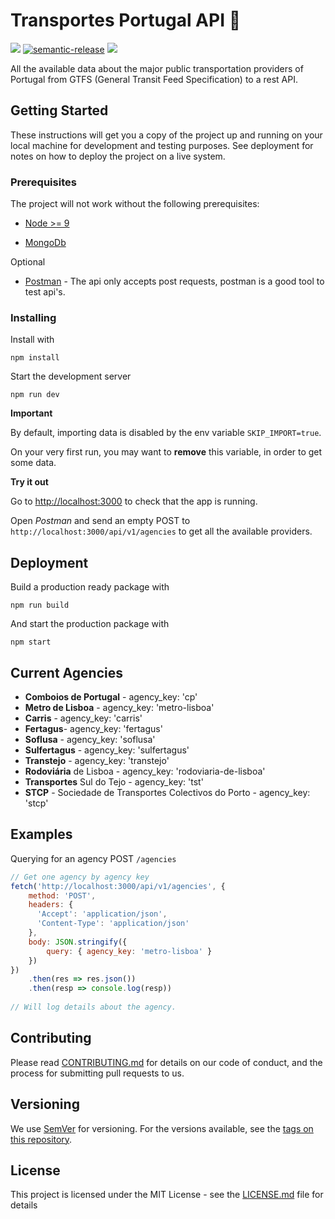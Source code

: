# Transportes Portugal API 🚂

![](https://travis-ci.com/AndreVarandas/transportes-portugal-api.svg?token=Qxpxo4Qy2WURs7b8zWyM&branch=master)
[![semantic-release](https://img.shields.io/badge/%20%20%F0%9F%93%A6%F0%9F%9A%80-semantic--release-e10079.svg)](https://github.com/semantic-release/semantic-release)
![](https://badges.greenkeeper.io/andrevarandas/transportes-portugal-api.svg?style=flat)

All the available data about the major public transportation providers of Portugal from GTFS (General Transit Feed Specification)
to a rest API.

## Getting Started

These instructions will get you a copy of the project up and running on your local machine for development and testing purposes. See deployment for notes on how to deploy the project on a live system.

### Prerequisites

The project will not work without the following prerequisites:

- [Node >= 9](https://nodejs.org/en/download/)

- [MongoDb](https://www.mongodb.com/download-center/community)

Optional

- [Postman](https://www.getpostman.com/) - The api only accepts post requests, postman is a good tool to test api's.

### Installing

Install with

```
npm install
```

Start the development server

```
npm run dev
```

**Important**

By default, importing data is disabled by the env variable `SKIP_IMPORT=true`. 

On your very first run, you may want to
**remove** this variable, in order to get some data.

**Try it out**

Go to [http://localhost:3000](http://localhost:3000) to check that the app is running.

Open *Postman* and send an empty POST to `http://localhost:3000/api/v1/agencies` to get all the available providers. 

## Deployment

Build a production ready package with

```
npm run build
```

And start the production package with

```
npm start
```

## Current Agencies

- **Comboios de Portugal** - agency_key: 'cp'
- **Metro de Lisboa** - agency_key: 'metro-lisboa'
- **Carris** - agency_key: 'carris'
- **Fertagus**- agency_key: 'fertagus'
- **Soflusa** - agency_key: 'soflusa'
- **Sulfertagus** - agency_key: 'sulfertagus'
- **Transtejo** - agency_key: 'transtejo'
- **Rodoviária** de Lisboa - agency_key: 'rodoviaria-de-lisboa'
- **Transportes** Sul do Tejo - agency_key: 'tst'
- **STCP** - Sociedade de Transportes Colectivos do Porto - agency_key: 'stcp'

## Examples

Querying for an agency POST `/agencies`

```javascript
// Get one agency by agency key
fetch('http://localhost:3000/api/v1/agencies', {
	method: 'POST',
	headers: {
      'Accept': 'application/json',
      'Content-Type': 'application/json'
    },
	body: JSON.stringify({ 
	    query: { agency_key: 'metro-lisboa' } 
	})
})
    .then(res => res.json())
    .then(resp => console.log(resp))
    
// Will log details about the agency.
```

## Contributing

Please read [CONTRIBUTING.md](https://github.com/AndreVarandas/transportes-portugal-api/blob/master/.github/CODE_OF_CONDUCT.md) for details on our code of conduct, and the process for submitting pull requests to us.

## Versioning

We use [SemVer](http://semver.org/) for versioning. For the versions available, see the [tags on this repository](https://github.com/andrevarandas/transportes-portugal-api/tags). 

## License

This project is licensed under the MIT License - see the [LICENSE.md](LICENSE.md) file for details
